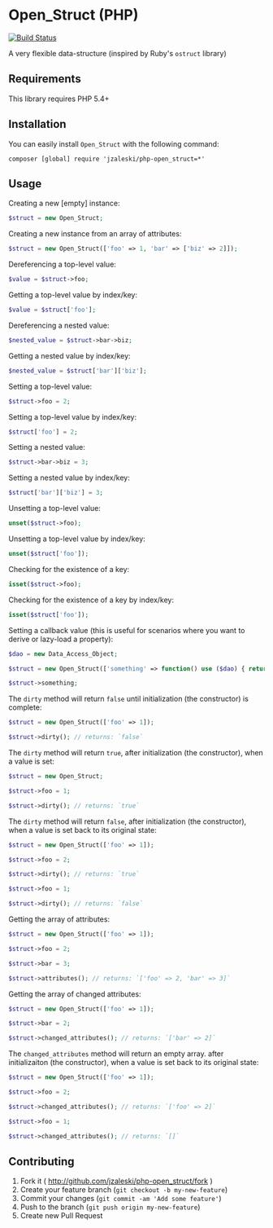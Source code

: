 # Open_Struct (PHP)

[![Build Status](https://secure.travis-ci.org/jzaleski/php-open_struct.png?branch=master)](http://travis-ci.org/jzaleski/php-open_struct)

A very flexible data-structure (inspired by Ruby's `ostruct` library)

## Requirements

This library requires PHP 5.4+

## Installation

You can easily install `Open_Struct` with the following command:

```
composer [global] require 'jzaleski/php-open_struct=*'
```

## Usage

Creating a new [empty] instance:

```php
$struct = new Open_Struct;
```

Creating a new instance from an array of attributes:

```php
$struct = new Open_Struct(['foo' => 1, 'bar' => ['biz' => 2]]);
```

Dereferencing a top-level value:

```php
$value = $struct->foo;
```

Getting a top-level value by index/key:

```php
$value = $struct['foo'];
```

Dereferencing a nested value:

```php
$nested_value = $struct->bar->biz;
```

Getting a nested value by index/key:

```php
$nested_value = $struct['bar']['biz'];
```

Setting a top-level value:

```php
$struct->foo = 2;
```

Setting a top-level value by index/key:

```php
$struct['foo'] = 2;
```

Setting a nested value:

```php
$struct->bar->biz = 3;
```

Setting a nested value by index/key:

```php
$struct['bar']['biz'] = 3;
```

Unsetting a top-level value:

```php
unset($struct->foo);
```

Unsetting a top-level value by index/key:

```php
unset($struct['foo']);
```

Checking for the existence of a key:

```php
isset($struct->foo);
```

Checking for the existence of a key by index/key:

```php
isset($struct['foo']);
```

Setting a callback value (this is useful for scenarios where you want to derive or lazy-load a property):

```php
$dao = new Data_Access_Object;

$struct = new Open_Struct(['something' => function() use ($dao) { return $dao->get_something(); }]);

$struct->something;
```

The `dirty` method will return `false` until initialization (the constructor) is complete:

```php
$struct = new Open_Struct(['foo' => 1]);

$struct->dirty(); // returns: `false`
```

The `dirty` method will return `true`, after initialization (the constructor), when a value is set:

```php
$struct = new Open_Struct;

$struct->foo = 1;

$struct->dirty(); // returns: `true`
```

The `dirty` method will return `false`, after initialization (the constructor), when a value is set back to its original state:

```php
$struct = new Open_Struct(['foo' => 1]);

$struct->foo = 2;

$struct->dirty(); // returns: `true`

$struct->foo = 1;

$struct->dirty(); // returns: `false`
```

Getting the array of attributes:

```php
$struct = new Open_Struct(['foo' => 1]);

$struct->foo = 2;

$struct->bar = 3;

$struct->attributes(); // returns: `['foo' => 2, 'bar' => 3]`
```

Getting the array of changed attributes:

```php
$struct = new Open_Struct(['foo' => 1]);

$struct->bar = 2;

$struct->changed_attributes(); // returns: `['bar' => 2]`
```

The `changed_attributes` method will return an empty array. after initializaiton (the constructor), when a value is set back to its original state:

```php
$struct = new Open_Struct(['foo' => 1]);

$struct->foo = 2;

$struct->changed_attributes(); // returns: `['foo' => 2]`

$struct->foo = 1;

$struct->changed_attributes(); // returns: `[]`
```

## Contributing

1. Fork it ( http://github.com/jzaleski/php-open_struct/fork )
2. Create your feature branch (`git checkout -b my-new-feature`)
3. Commit your changes (`git commit -am 'Add some feature'`)
4. Push to the branch (`git push origin my-new-feature`)
5. Create new Pull Request
